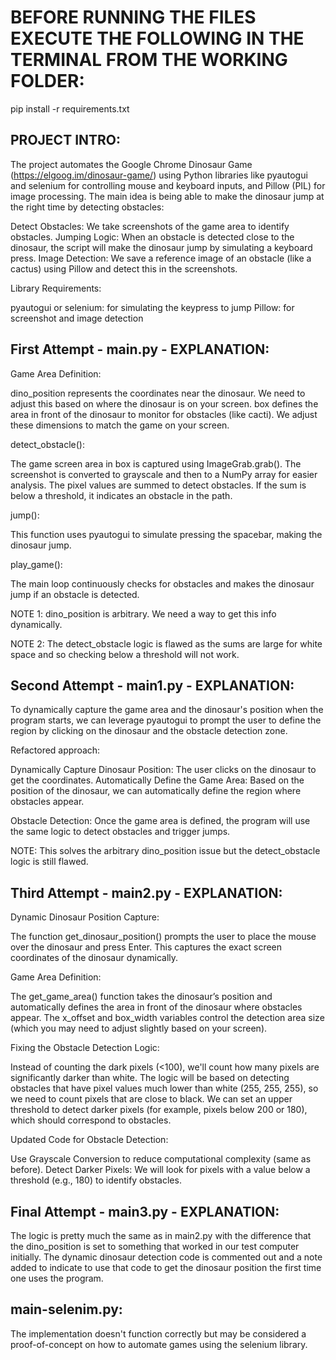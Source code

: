 
# BEFORE RUNNING THE FILES EXECUTE THE FOLLOWING IN THE TERMINAL FROM THE WORKING FOLDER:
pip install -r requirements.txt

## PROJECT INTRO:

The project automates the Google Chrome Dinosaur Game (https://elgoog.im/dinosaur-game/) using Python libraries like pyautogui and selenium for controlling mouse and keyboard inputs, and Pillow (PIL) for image processing. The main idea is being able to make the dinosaur jump at the right time by detecting obstacles:

Detect Obstacles: We take screenshots of the game area to identify obstacles.
Jumping Logic: When an obstacle is detected close to the dinosaur, the script will make the dinosaur jump by simulating a keyboard press.
Image Detection: We save a reference image of an obstacle (like a cactus) using Pillow and detect this in the screenshots.

Library Requirements:

pyautogui or selenium: for simulating the keypress to jump
Pillow: for screenshot and image detection

## First Attempt - main.py - EXPLANATION:

Game Area Definition:

dino_position represents the coordinates near the dinosaur. We need to adjust this based on where the dinosaur is on your screen.
box defines the area in front of the dinosaur to monitor for obstacles (like cacti). We adjust these dimensions to match the game on your screen.

detect_obstacle():

The game screen area in box is captured using ImageGrab.grab().
The screenshot is converted to grayscale and then to a NumPy array for easier analysis.
The pixel values are summed to detect obstacles. If the sum is below a threshold, it indicates an obstacle in the path.

jump():

This function uses pyautogui to simulate pressing the spacebar, making the dinosaur jump.

play_game():

The main loop continuously checks for obstacles and makes the dinosaur jump if an obstacle is detected.

NOTE 1: dino_position is arbitrary. We need a way to get this info dynamically. 

NOTE 2: The detect_obstacle logic is flawed as the sums are large for white space and so checking below a threshold will not work.

## Second Attempt - main1.py - EXPLANATION:

To dynamically capture the game area and the dinosaur's position when the program starts, we can leverage pyautogui to prompt the user to define the region by clicking on the dinosaur and the obstacle detection zone.

Refactored approach:

Dynamically Capture Dinosaur Position: The user clicks on the dinosaur to get the coordinates.
Automatically Define the Game Area: Based on the position of the dinosaur, we can automatically define the region where obstacles appear.

Obstacle Detection: Once the game area is defined, the program will use the same logic to detect obstacles and trigger jumps.

NOTE: This solves the arbitrary dino_position issue but the detect_obstacle logic is still flawed.

## Third Attempt - main2.py - EXPLANATION: 

Dynamic Dinosaur Position Capture:

The function get_dinosaur_position() prompts the user to place the mouse over the dinosaur and press Enter. This captures the exact screen coordinates of the dinosaur dynamically.

Game Area Definition:

The get_game_area() function takes the dinosaur’s position and automatically defines the area in front of the dinosaur where obstacles appear. The x_offset and box_width variables control the detection area size (which you may need to adjust slightly based on your screen).

Fixing the Obstacle Detection Logic:

Instead of counting the dark pixels (<100), we'll count how many pixels are significantly darker than white.
The logic will be based on detecting obstacles that have pixel values much lower than white (255, 255, 255), so we need to count pixels that are close to black.
We can set an upper threshold to detect darker pixels (for example, pixels below 200 or 180), which should correspond to obstacles.

Updated Code for Obstacle Detection:

Use Grayscale Conversion to reduce computational complexity (same as before).
Detect Darker Pixels: We will look for pixels with a value below a threshold (e.g., 180) to identify obstacles.

## Final Attempt - main3.py - EXPLANATION: 

The logic is pretty much the same as in main2.py with the difference that the dino_position is set to something that worked in our test computer initially. The dynamic dinosaur detection code is commented out and a note added to indicate to use that
code to get the dinosaur position the first time one uses the program. 

## main-selenim.py:

The implementation doesn't function correctly but may be considered a proof-of-concept on how to automate games using the selenium library. 


